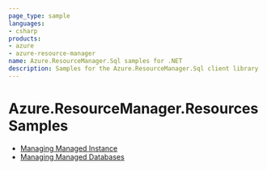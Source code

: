 ```yaml
---
page_type: sample
languages:
- csharp
products:
- azure
- azure-resource-manager
name: Azure.ResourceManager.Sql samples for .NET
description: Samples for the Azure.ResourceManager.Sql client library
---
```


# Azure.ResourceManager.Resources Samples

- [Managing Managed Instance](https://github.com/Azure/azure-sdk-for-net/blob/main/sdk/sqlmanagement/Azure.ResourceManager.Sql/samples/Sample1_ManagingManagedInstance.md)
- [Managing Managed Databases](https://github.com/Azure/azure-sdk-for-net/blob/main/sdk/sqlmanagement/Azure.ResourceManager.Sql/samples/Sample2_ManagingManagedDatabases.md)